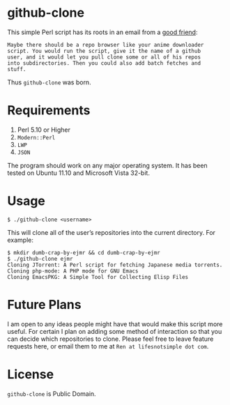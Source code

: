 # github-clone

This simple Perl script has its roots in an email from a
[good friend](https://github.com/richardcpeterson):

    Maybe there should be a repo browser like your anime downloader
    script. You would run the script, give it the name of a github
    user, and it would let you pull clone some or all of his repos
    into subdirectories. Then you could also add batch fetches and
    stuff.

Thus `github-clone` was born.

# Requirements

1. Perl 5.10 or Higher
2. `Modern::Perl`
3. `LWP`
4. `JSON`

The program should work on any major operating system. It has been tested
on Ubuntu 11.10 and Microsoft Vista 32-bit. 

# Usage

    $ ./github-clone <username>

This will clone all of the user’s repositories into the current
directory.  For example:

    $ mkdir dumb-crap-by-ejmr && cd dumb-crap-by-ejmr
    $ ./github-clone ejmr
    Cloning JTorrent: A Perl script for fetching Japanese media torrents.
    Cloning php-mode: A PHP mode for GNU Emacs
    Cloning EmacsPKG: A Simple Tool for Collecting Elisp Files

# Future Plans

I am open to any ideas people might have that would make this script
more useful.  For certain I plan on adding some method of interaction
so that you can decide which repositories to clone.  Please feel free
to leave feature requests here, or email them to me at `Ren at
lifesnotsimple dot com`.

# License

`github-clone` is Public Domain.
